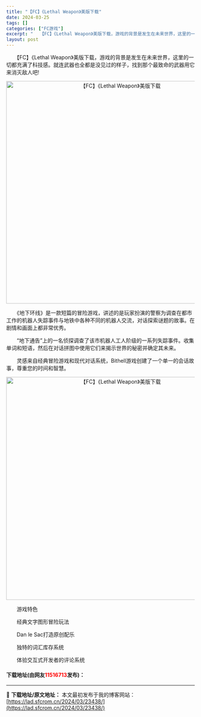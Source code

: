 ```yaml
---
title: "【FC】《Lethal Weapon》美版下载"
date: 2024-03-25
tags: []
categories: ["FC游戏"]
excerpt: "　　【FC】《Lethal Weapon》美版下载，游戏的背景是发生在未来世界，这里的一切都充满了科技感。就连武器也全都是没见过的样子，找到那个最致命的武器用它来消灭敌人吧! 　　《地下环线》是一款短篇的冒险游戏，讲述的是玩家扮演的警察为调查在都市工作的机器人失踪事件与地铁中各种不同的机器人交流，对&hellip;"
layout: post
---
```


 <p>　　【FC】《Lethal Weapon》美版下载，游戏的背景是发生在未来世界，这里的一切都充满了科技感。就连武器也全都是没见过的样子，找到那个最致命的武器用它来消灭敌人吧!</p> <p align="center"><img align="" border="0" src="https://lad.sfcrom.cn/wp-content/uploads/2024/03/20240325_660194f6cd4f8.png" width="595" alt="【FC】《Lethal Weapon》美版下载" /></p> <p>　　《地下环线》是一款短篇的冒险游戏，讲述的是玩家扮演的警察为调查在都市工作的机器人失踪事件与地铁中各种不同的机器人交流，对话探索谜题的故事。在剧情和画面上都非常优秀。</p> <p>　　&ldquo;地下通告&rdquo;上的一名侦探调查了该市机器人工人阶级的一系列失踪事件。收集单词和短语，然后在对话拼图中使用它们来揭示世界的秘密并确定其未来。</p> <p>　　灵感来自经典冒险游戏和现代对话系统，Bithell游戏创建了一个单一的会话故事，尊重您的时间和智慧。</p> <p align="center"><img align="" border="0" src="https://lad.sfcrom.cn/wp-content/uploads/2024/03/20240325_660194f82e20b.png" width="596" alt="【FC】《Lethal Weapon》美版下载" /></p> <p>　　游戏特色</p> <p>　　经典文字图形冒险玩法</p> <p>　　Dan le Sac打造原创配乐</p> <p>　　独特的词汇库存系统</p> <p>　　体验交互式开发者的评论系统</p> <p><h4>下载地址(由网友<font color="red">11516713</font>发布)：</h4></p> 

---
📖 **下载地址/原文地址：** 本文最初发布于我的博客网站：[https://lad.sfcrom.cn/2024/03/23438/](https://lad.sfcrom.cn/2024/03/23438/)
